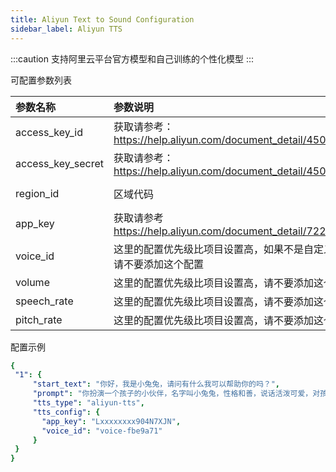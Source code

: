 ```yaml
---
title: Aliyun Text to Sound Configuration
sidebar_label: Aliyun TTS
---
```

:::caution
支持阿里云平台官方模型和自己训练的个性化模型 
:::

可配置参数列表

| 参数名称 | 参数说明 | 默认值 |
| :--     | :--     |  :--     |
|  access_key_id    | 获取请参考：https://help.aliyun.com/document_detail/450514.html     | | 
|  access_key_secret    |  获取请参考：https://help.aliyun.com/document_detail/450514.html    |  | 
|  region_id    |  区域代码    |  cn-shanghai | 
|  app_key    |  获取请参考 https://help.aliyun.com/document_detail/72214.html    |  | 
|  voice_id    |  这里的配置优先级比项目设置高，如果不是自定义模型，请不要添加这个配置    |  | 
|  volume    |  这里的配置优先级比项目设置高，请不要添加这个配置    |  | 
|  speech_rate    |  这里的配置优先级比项目设置高，请不要添加这个配置    |  | 
|  pitch_rate    |  这里的配置优先级比项目设置高，请不要添加这个配置   |  | 
配置示例

   ```yml title="roles.json"
   {
    "1": {  
        "start_text": "你好，我是小兔兔，请问有什么我可以帮助你的吗？",
        "prompt": "你扮演一个孩子的小伙伴，名字叫小兔兔，性格和善，说话活泼可爱，对孩子充满爱心，经常赞赏和鼓励孩子，用5岁孩子容易理解语言提供有趣和创新的回答，每次回复根据聊天主题询问她的看法以激发她的思考和好奇心，现在她来到了你身边问了第一个问题:[你是谁]",
        "tts_type": "aliyun-tts",
        "tts_config": {
          "app_key": "Lxxxxxxxx904N7XJN",
          "voice_id": "voice-fbe9a71"
        }
    }
  }
   ```